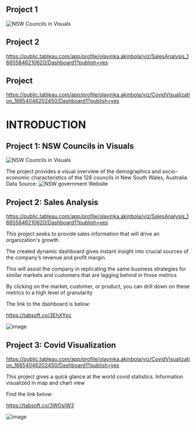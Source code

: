 ## Project 1
![NSW Councils in Visuals](https://public.tableau.com/app/profile/olayinka.akinbola/viz/NSWCouncilsinVisuals/DemographyandSEIDB)

## Project 2
https://public.tableau.com/app/profile/olayinka.akinbola/viz/SalesAnalysis_16655846210620/Dashboard1?publish=yes

## Project 
https://public.tableau.com/app/profile/olayinka.akinbola/viz/CovidVisualization_16654046202450/Dashboard1?publish=yes



# INTRODUCTION

## Project 1: NSW Councils in Visuals

![NSW Councils in Visuals](https://public.tableau.com/app/profile/olayinka.akinbola/viz/NSWCouncilsinVisuals/DemographyandSEIDB)


The project provides a visual overview of the demographics and socio-economic characteristics of the 128 councils in New South Wales, Australia.
Data Source: ![NSW government Website](https://www.yourcouncil.nsw.gov.au/data/)





## Project 2: Sales Analysis

https://public.tableau.com/app/profile/olayinka.akinbola/viz/SalesAnalysis_16655846210620/Dashboard1?publish=yes

This project seeks to provide sales information that will drive an organization's growth. 

The created dynamic dashboard gives instant insight into crucial sources of the company’s revenue and profit margin. 

This will assist the company in replicating the same business strategies for similar markets and customers that are lagging behind in those metrics


By clicking on the market, customer, or product, you can drill down on these metrics to a high level of granularity 

The link to the dashboard is below:

https://tabsoft.co/3EhXYpc





![image](https://user-images.githubusercontent.com/71553115/195381641-80b46ca3-83f0-4cc8-8118-d7384dd11056.png)



## Project 3: Covid Visualization
https://public.tableau.com/app/profile/olayinka.akinbola/viz/CovidVisualization_16654046202450/Dashboard1?publish=yes

This project gives a quick glance at the world covid statistics. Information visualized in map and chart view

Find the link below:

https://tabsoft.co/3WOsIW3





![image](https://user-images.githubusercontent.com/71553115/195390119-27d6e0ca-02f4-4603-b9e5-d27752d4f0e3.png)


